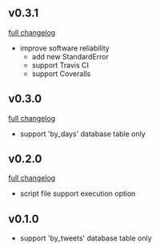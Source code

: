## v0.3.1
[full changelog](http://github.com/ysato5654/tweet_activity/compare/v0.3.0...v0.3.1)

* improve software reliability
	- add new StandardError
	- support Travis CI
	- support Coveralls

## v0.3.0
[full changelog](http://github.com/ysato5654/tweet_activity/compare/v0.2.0...v0.3.0)

* support 'by_days' database table only

## v0.2.0
[full changelog](http://github.com/ysato5654/tweet_activity/compare/v0.1.0...v0.2.0)

* script file support execution option

## v0.1.0

* support 'by_tweets' database table only
